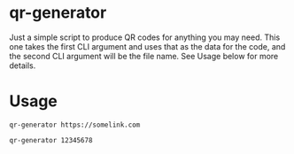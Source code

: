 # qr-generator

Just a simple script to produce QR codes for anything you may need. This one takes the first CLI argument and uses that as the data for the code, and the second CLI argument will be the file name. See Usage below for more details.

# Usage

`qr-generator https://somelink.com`

`qr-generator 12345678`

